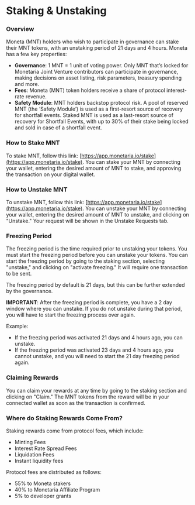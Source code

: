 # Staking & Unstaking

### Overview

Moneta (MNT) holders who wish to participate in governance can stake their MNT tokens, with an unstaking period of 21 days and 4 hours. Moneta has a few key properties:

* **Governance**: 1 MNT = 1 unit of voting power. Only MNT that’s locked for Monetaria Joint Venture contributors can participate in governance, making decisions on asset listing, risk parameters, treasury spending and more.
* **Fees**: Moneta (MNT) token holders receive a share of protocol interest-rate revenue.
* **Safety Module**: MNT holders backstop protocol risk. A pool of reserved MNT (the ‘Safety Module’) is used as a first-resort source of recovery for shortfall events. Staked MNT is used as a last-resort source of recovery for Shortfall Events, with up to 30% of their stake being locked and sold in case of a shortfall event.

### How to Stake MNT

To stake MNT, follow this link: [https://app.monetaria.io/stake](https://app.monetaria.io/stake). You can stake your MNT by connecting your wallet, entering the desired amount of MNT to stake, and approving the transaction on your digital wallet.

### How to Unstake MNT

To unstake MNT, follow this link: [https://app.monetaria.io/stake](https://app.monetaria.io/stake). You can unstake your MNT by connecting your wallet, entering the desired amount of MNT to unstake, and clicking on "Unstake." Your request will be shown in the Unstake Requests tab.

### Freezing Period

The freezing period is the time required prior to unstaking your tokens. You must start the freezing period before you can unstake your tokens. You can start the freezing period by going to the staking section, selecting "unstake," and clicking on "activate freezing." It will require one transaction to be sent.

The freezing period by default is 21 days, but this can be further extended by the governance.

**IMPORTANT**: After the freezing period is complete, you have a 2 day window where you can unstake. If you do not unstake during that period, you will have to start the freezing process over again.

Example:

* If the freezing period was activated 21 days and 4 hours ago, you can unstake.
* If the freezing period was activated 23 days and 4 hours ago, you cannot unstake, and you will need to start the 21 day freezing period again.

### Claiming Rewards

You can claim your rewards at any time by going to the staking section and clicking on "Claim." The MNT tokens from the reward will be in your connected wallet as soon as the transaction is confirmed.

### Where do Staking Rewards Come From?

Staking rewards come from protocol fees, which include:

* Minting Fees
* Interest Rate Spread Fees
* Liquidation Fees
* Instant liquidity fees

Protocol fees are distributed as follows:

* 55% to Moneta stakers
* 40% to Monetaria Affiliate Program
* 5% to developer grants
